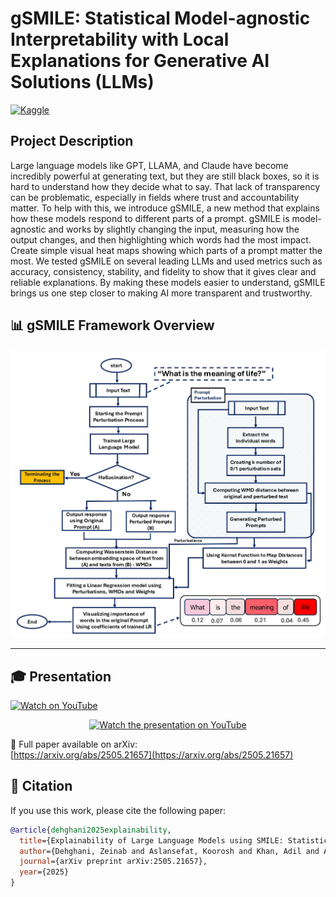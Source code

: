 # gSMILE: Statistical Model-agnostic Interpretability with Local Explanations for Generative AI Solutions (LLMs)
 
[![Kaggle](https://img.shields.io/badge/View%20on-Kaggle-20BEFF?logo=kaggle&logoColor=white)](https://www.kaggle.com/code/zeinabdehghani/llm-smile-gpt-3-5?scriptVersionId=243290348)

## Project Description
Large language models like GPT, LLAMA, and Claude have become incredibly powerful at generating text, but they are still black boxes, so it is hard to understand how they decide what to say. That lack of transparency can be problematic, especially in fields where trust and accountability matter. To help with this, we introduce gSMILE, a new method that explains how these models respond to different parts of a prompt. gSMILE is model-agnostic and works by slightly changing the input, measuring how the output changes, and then highlighting which words had the most impact. Create simple visual heat maps showing which parts of a prompt matter the most. We tested gSMILE on several leading LLMs and used metrics such as accuracy, consistency, stability, and fidelity to show that it gives clear and reliable explanations. By making these models easier to understand, gSMILE brings us one step closer to making AI more transparent and trustworthy.

## 📊 gSMILE Framework Overview

![SMILE Framework Overview ](https://github.com/Sara068/LLM-SMILE/blob/main/docs/Figures/flowchart.png)

---

## 🎓 Presentation

[![Watch on YouTube](https://img.shields.io/badge/Watch%20on-YouTube-red?logo=youtube&logoColor=white)](https://www.youtube.com/watch?v=pJePjOb2Tj4)

<p align="center">
  <a href="https://www.youtube.com/watch?v=pJePjOb2Tj4">
    <img src="https://img.youtube.com/vi/pJePjOb2Tj4/hqdefault.jpg" alt="Watch the presentation on YouTube" width="600">
  </a>
</p>

📄 Full paper available on arXiv:  
[https://arxiv.org/abs/2505.21657](https://arxiv.org/abs/2505.21657)

## 📜 Citation

If you use this work, please cite the following paper:

```bibtex
@article{dehghani2025explainability,
  title={Explainability of Large Language Models using SMILE: Statistical Model-agnostic Interpretability with Local Explanations},
  author={Dehghani, Zeinab and Aslansefat, Koorosh and Khan, Adil and Akram, Mohammed Naveed},
  journal={arXiv preprint arXiv:2505.21657},
  year={2025}
}
